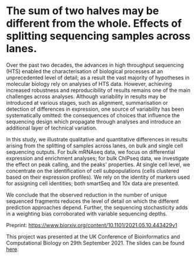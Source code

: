# The sum of two halves may be different from the whole. Effects of splitting sequencing samples across lanes.
Over the past two decades, the advances in high throughput sequencing (HTS) enabled the characterisation of biological processes at an unprecedented level of detail; as a result the vast majority of hypotheses in molecular biology rely on analyses of HTS data. However, achieving increased robustness and reproducibility of results remains one of the main challenges across analyses. Although variability in results may be introduced at various stages, such as alignment, summarisation or detection of differences in expression, one source of variability has been systematically omitted: the consequences of choices that influence the sequencing design which propagate through analyses and introduce an additional layer of technical variation.

In this study, we illustrate qualitative and quantitative differences in results arising from the splitting of samples across lanes, on bulk and single cell sequencing outputs. For bulk mRNAseq data, we focus on differential expression and enrichment analyses; for bulk ChIPseq data, we investigate the effect on peak calling, and the peaks' properties. At single cell level, we concentrate on the identification of cell subpopulations (cells clustered based on their expression profiles). We rely on the identity of markers used for assigning cell identities; both smartSeq and 10x data are presented.

We conclude that the observed reduction in the number of unique sequenced fragments reduces the level of detail on which the different prediction approaches depend. Further, the sequencing stochasticity adds in a weighting bias corroborated with variable sequencing depths.

Preprint: https://www.biorxiv.org/content/10.1101/2021.05.10.443429v1

This project was presented at the UK Conference of Bioinformatics and Computational Biology on 29th September 2021. The slides can be found <a href="https://github.com/Core-Bioinformatics/splitting-manuscript/blob/main/slides/UKCBCB%20slides.pdf" target="_blank">here</a>.
